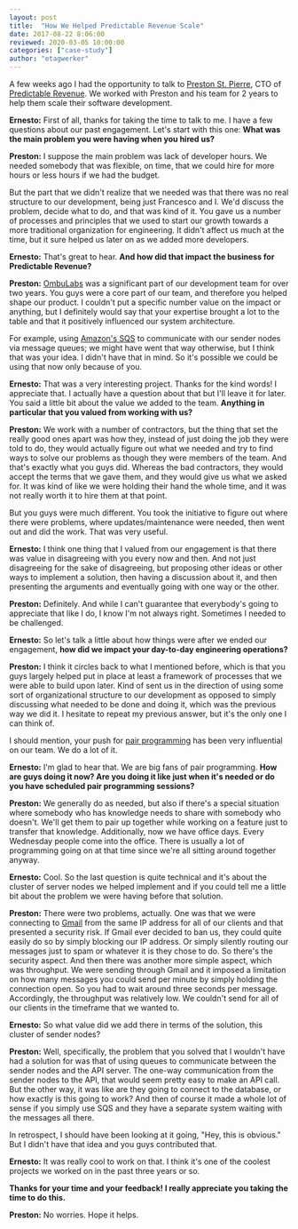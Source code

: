 ```yaml
---
layout: post
title:  "How We Helped Predictable Revenue Scale"
date: 2017-08-22 8:06:00
reviewed: 2020-03-05 10:00:00
categories: ["case-study"]
author: "etagwerker"
---
```


A few weeks ago I had the opportunity to talk to [Preston St. Pierre](https://www.linkedin.com/in/tarential), CTO of [Predictable Revenue](http://predictablerevenue.com). We worked with Preston and his team for 2 years to help them scale their software development.

<!--more-->

**Ernesto:** First of all, thanks for taking the time to talk to me. I have a few questions about our past engagement. Let's start with this one: **What was the main problem you were having when you hired us?**

**Preston:** I suppose the main problem was lack of developer hours. We needed somebody that was flexible, on time, that we could hire for more hours or less hours if we had the budget.

But the part that we didn't realize that we needed was that there was no real structure to our development, being just Francesco and I. We'd discuss the problem, decide what to do, and that was kind of it. You gave us a number of processes and principles that we used to start our growth towards a more traditional organization for engineering. It didn't affect us much at the time, but it sure helped us later on as we added more developers.

**Ernesto:** That's great to hear. **And how did that impact the business for Predictable Revenue?**

**Preston:** [OmbuLabs](https://www.ombulabs.com) was a significant part of our development team for over two years. You guys were a core part of our team, and therefore you helped shape our product. I couldn't put a specific number value on the impact or anything, but I definitely would say that your expertise brought a lot to the table and that it positively influenced our system architecture.

For example, using [Amazon's SQS](https://aws.amazon.com/sqs/) to communicate with our sender nodes via message queues; we might have went that way otherwise, but I think that was your idea. I didn't have that in mind. So it's possible we could be using that now only because of you.

**Ernesto:** That was a very interesting project. Thanks for the kind words! I appreciate that. I actually have a question about that but I'll leave it for later. You said a little bit about the value we added to the team. **Anything in particular that you valued from working with us?**

**Preston:** We work with a number of contractors, but the thing that set the really good ones apart was how they, instead of just doing the job they were told to do, they would actually figure out what we needed and try to find ways to solve our problems as though they were members of the team. And that's exactly what you guys did. Whereas the bad contractors, they would accept the terms that we gave them, and they would give us what we asked for. It was kind of like we were holding their hand the whole time, and it was not really worth it to hire them at that point.

But you guys were much different. You took the initiative to figure out where there were problems, where updates/maintenance were needed, then went out and did the work. That was very useful.

**Ernesto:** I think one thing that I valued from our engagement is that  there was value in disagreeing with you every now and then. And not just disagreeing for the sake of disagreeing, but proposing other ideas or other ways to implement a solution, then having a discussion about it, and then presenting the arguments and eventually going with one way or the other.

**Preston:** Definitely. And while I can't guarantee that everybody's going to appreciate that like I do, I know I'm not always right. Sometimes I needed to be challenged.

**Ernesto:** So let's talk a little about how things were after we ended our engagement, **how did we impact your day-to-day engineering operations?**

**Preston:** I think it circles back to what I mentioned before, which is that you guys largely helped put in place at least a framework of processes that we were able to build upon later. Kind of sent us in the direction of using some sort of organizational structure to our development as opposed to simply discussing what needed to be done and doing it, which was the previous way we did it. I hesitate to repeat my previous answer, but it's the only one I can think of.

I should mention, your push for [pair programming](http://wiki.c2.com/?PairProgramming) has been very influential on our team. We do a lot of it.

**Ernesto:** I'm glad to hear that. We are big fans of pair programming. **How are guys doing it now? Are you doing it like just when it's needed or do you have scheduled pair programming sessions?**

**Preston:** We generally do as needed, but also if there's a special situation where somebody who has knowledge needs to share with somebody who doesn't. We'll get them to pair up together while working on a feature just to transfer that knowledge. Additionally, now we have office days. Every Wednesday people come into the office. There is usually a lot of programming going on at that time since we're all sitting around together anyway.

**Ernesto:** Cool. So the last question is quite technical and it's about the cluster of server nodes we helped implement and if you could tell me a little bit about the problem we were having before that solution.

**Preston:** There were two problems, actually. One was that we were connecting to [Gmail](https://www.google.com/gmail) from the same IP address for all of our clients and that presented a security risk. If Gmail ever decided to ban us, they could quite easily do so by simply blocking our IP address. Or simply silently routing our messages just to spam or whatever it is they chose to do. So there's the security aspect. And then there was another more simple aspect, which was throughput. We were sending through Gmail and it imposed a limitation on how many messages you could send per minute by simply holding the connection open. So you had to wait around three seconds per message. Accordingly, the throughput was relatively low. We couldn't send for all of our clients in the timeframe that we wanted to.

**Ernesto:** So what value did we add there in terms of the solution, this cluster of sender nodes?

**Preston:** Well, specifically, the problem that you solved that I wouldn't have had a solution for was that of using queues to communicate between the sender nodes and the API server. The one-way communication from the sender nodes to the API, that would seem pretty easy to make an API call. But the other way, it was like are they going to connect to the database, or how exactly is this going to work? And then of course it made a whole lot of sense if you simply use SQS and they have a separate system waiting with the messages all there.

In retrospect, I should have been looking at it going, "Hey, this is obvious." But I didn't have that idea and you guys contributed that.

**Ernesto:** It was really cool to work on that. I think it's one of the coolest projects we worked on in the past three years or so.

**Thanks for your time and your feedback! I really appreciate you taking the time to do this.**

**Preston:** No worries. Hope it helps.
